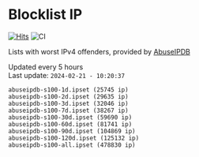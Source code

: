 # Blocklist IP

[![Hits](https://hits.seeyoufarm.com/api/count/incr/badge.svg?url=https%3A%2F%2Fgithub.com%2Fborestad%2Fblocklist-ip%2F&count_bg=%2379C83D&title_bg=%23555555&icon=&icon_color=%23E7E7E7&title=hits&edge_flat=false)](https://hits.seeyoufarm.com)  ![CI](https://img.shields.io/github/workflow/status/borestad/blocklist-ip/CI?style=flat-square)

Lists with worst IPv4 offenders, provided by [AbuseIPDB](https://www.abuseipdb.com/)

<!-- FOOTER-PLACEHOLDER -->
Updated every 5 hours<br>
Last update: `2024-02-21 - 10:20:37`
```
abuseipdb-s100-1d.ipset (25745 ip)
abuseipdb-s100-2d.ipset (29635 ip)
abuseipdb-s100-3d.ipset (32046 ip)
abuseipdb-s100-7d.ipset (38267 ip)
abuseipdb-s100-30d.ipset (59690 ip)
abuseipdb-s100-60d.ipset (81741 ip)
abuseipdb-s100-90d.ipset (104869 ip)
abuseipdb-s100-120d.ipset (125132 ip)
abuseipdb-s100-all.ipset (478830 ip)
```
